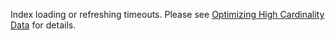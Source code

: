 Index loading or refreshing timeouts. Please see [Optimizing High Cardinality Data](https://docs.wavefront.com/cardinality.html#optimizing-high-cardinality-data) for details.